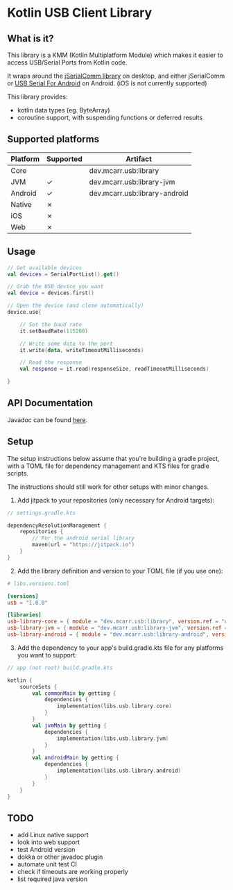 # Kotlin USB Client Library

## What is it?

This library is a KMM (Kotlin Multiplatform Module) which makes it easier to access USB/Serial Ports from Kotlin code.

It wraps around the [jSerialComm library](https://github.com/Fazecast/jSerialComm) on desktop, and either jSerialComm or [USB Serial For Android](https://github.com/mik3y/usb-serial-for-android) on Android. (iOS is not currently supported)

This library provides:
- kotlin data types (eg. ByteArray)
- coroutine support, with suspending functions or deferred results

## Supported platforms

| Platform | Supported | Artifact                      |
|----------|-----------|-------------------------------|
| Core     |           | dev.mcarr.usb:library         |
| JVM      | &check;   | dev.mcarr.usb:library-jvm     |
| Android  | &check;   | dev.mcarr.usb:library-android |
| Native   | &cross;   |                               |
| iOS      | &cross;   |                               |
| Web      | &cross;   |                               |


## Usage

```Kotlin
// Get available devices
val devices = SerialPortList().get()

// Grab the USB device you want
val device = devices.first()

// Open the device (and close automatically)
device.use{

    // Set the baud rate
    it.setBaudRate(115200)

    // Write some data to the port
    it.write(data, writeTimeoutMilliseconds)

    // Read the response
    val response = it.read(responseSize, readTimeoutMilliseconds)

}
```

## API Documentation

Javadoc can be found [here](https://mcarr823.github.io/kotlin-usb-client-library).

## Setup

The setup instructions below assume that you're building a gradle project, with a TOML file for dependency management and KTS files for gradle scripts.

The instructions should still work for other setups with minor changes.

1. Add jitpack to your repositories (only necessary for Android targets):

```Kotlin
// settings.gradle.kts

dependencyResolutionManagement {
    repositories {
        // For the android serial library
        maven(url = "https://jitpack.io")
    }
}
```

2. Add the library definition and version to your TOML file (if you use one):

```toml
# libs.versions.toml

[versions]
usb = "1.0.0"

[libraries]
usb-library-core = { module = "dev.mcarr.usb:library", version.ref = "usb" }
usb-library-jvm = { module = "dev.mcarr.usb:library-jvm", version.ref = "usb" }
usb-library-android = { module = "dev.mcarr.usb:library-android", version.ref = "usb" }
```

3. Add the dependency to your app's build.gradle.kts file for any platforms you want to support:

```Kotlin
// app (not root) build.gradle.kts

kotlin {
    sourceSets {
        val commonMain by getting {
            dependencies {
                implementation(libs.usb.library.core)
            }
        }
        val jvmMain by getting {
            dependencies {
                implementation(libs.usb.library.jvm)
            }
        }
        val androidMain by getting {
            dependencies {
                implementation(libs.usb.library.android)
            }
        }
    }
}
```

## TODO

- add Linux native support
- look into web support
- test Android version
- dokka or other javadoc plugin
- automate unit test CI
- check if timeouts are working properly
- list required java version
